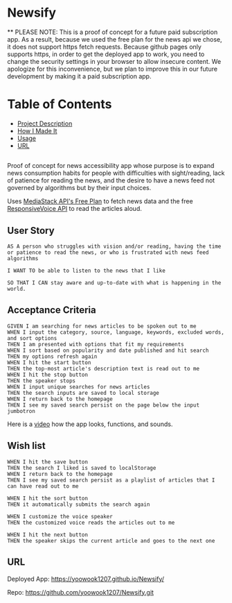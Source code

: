 # Newsify
** PLEASE NOTE: This is a proof of concept for a future paid subscription app. As a result,  because we used the free plan for the news api we chose, it does not support https fetch requests. Because github pages only supports https, in order to get the deployed app to work, you need to change the security settings in your browser to allow insecure content. We apologize for this inconvenience, but we plan to improve this in our future development by making it a paid subscription app.

# Table of Contents
* [Project Description](#desc)
* [How I Made It](#process)
* [Usage](#usage)
* [URL](#URL)

<a name= "desc"></a>
## 
Proof of concept for news accessibility app whose purpose is to expand news consumption habits for people with difficulties with sight/reading, lack of patience for reading the news, and the desire to have a news feed not governed by algorithms but by their input choices.

Uses [MediaStack API's Free Plan](https://mediastack.com/documentation) to fetch news data and the free [ResponsiveVoice API](https://responsivevoice.org/api/) to read the articles aloud.

<a name="process"> </a>
## 



<a name= "usage"></a>
## User Story

```
AS A person who struggles with vision and/or reading, having the time or patience to read the news, or who is frustrated with news feed algorithms

I WANT TO be able to listen to the news that I like 

SO THAT I CAN stay aware and up-to-date with what is happening in the world.
```

## Acceptance Criteria

```
GIVEN I am searching for news articles to be spoken out to me
WHEN I input the category, source, language, keywords, excluded words, and sort options
THEN I am presented with options that fit my requirements
WHEN I sort based on popularity and date published and hit search
THEN my options refresh again
WHEN I hit the start button
THEN the top-most article's description text is read out to me 
WHEN I hit the stop button
THEN the speaker stops
WHEN I input unique searches for news articles
THEN the search inputs are saved to local storage 
WHEN I return back to the homepage
THEN I see my saved search persist on the page below the input jumbotron

```

Here is a [video](https://drive.google.com/file/d/1OyTwCLf2D9ZBf8pwcW4i0mMO0XDTSR9D/preview) how the app looks, functions, and sounds.


## Wish list

```
WHEN I hit the save button
THEN the search I liked is saved to localStorage
WHEN I return back to the homepage
THEN I see my saved search persist as a playlist of articles that I can have read out to me

WHEN I hit the sort button
THEN it automatically submits the search again

WHEN I customize the voice speaker 
THEN the customized voice reads the articles out to me

WHEN I hit the next button
THEN the speaker skips the current article and goes to the next one
```

<a name= "URL"></a>
## URL

Deployed App: https://yoowook1207.github.io/Newsify/

Repo: https://github.com/yoowook1207/Newsify.git

